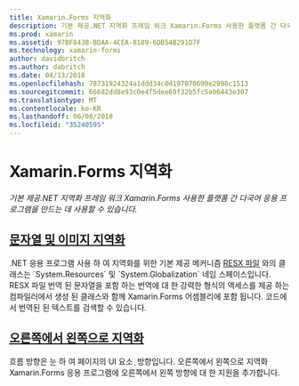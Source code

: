 ```yaml
---
title: Xamarin.Forms 지역화
description: 기본 제공.NET 지역화 프레임 워크 Xamarin.Forms 사용한 플랫폼 간 다국어 응용 프로그램을 만드는 데 사용할 수 있습니다. 텍스트 및 이미지를 지역화할 수 있는 및 응용 프로그램은 오른쪽에서 왼쪽 방향을 지원할 수 있습니다.
ms.prod: xamarin
ms.assetid: 97BF843B-BDAA-4CEA-8189-6DB54B291D7F
ms.technology: xamarin-forms
author: davidbritch
ms.author: dabritch
ms.date: 04/13/2018
ms.openlocfilehash: 78731924324a1ddd34c0d197070699e2998c1513
ms.sourcegitcommit: 66682dd8e93c0e4f5dee69f32b5fc5a96443e307
ms.translationtype: MT
ms.contentlocale: ko-KR
ms.lasthandoff: 06/08/2018
ms.locfileid: "35240595"
---
```

# <a name="xamarinforms-localization"></a>Xamarin.Forms 지역화

_기본 제공.NET 지역화 프레임 워크 Xamarin.Forms 사용한 플랫폼 간 다국어 응용 프로그램을 만드는 데 사용할 수 있습니다._

## <a name="string-and-image-localizationtextmd"></a>[문자열 및 이미지 지역화](text.md)

.NET 응용 프로그램 사용 하 여 지역화를 위한 기본 제공 메커니즘 [RESX 파일](http://msdn.microsoft.com/library/ekyft91f(v=vs.90).aspx) 와의 클래스는 `System.Resources` 및 `System.Globalization` 네임 스페이스입니다. RESX 파일 번역 된 문자열을 포함 하는 번역에 대 한 강력한 형식의 액세스를 제공 하는 컴파일러에서 생성 된 클래스와 함께 Xamarin.Forms 어셈블리에 포함 됩니다. 코드에서 번역된 된 텍스트를 검색할 수 있습니다.

## <a name="right-to-left-localizationright-to-leftmd"></a>[오른쪽에서 왼쪽으로 지역화](right-to-left.md)

흐름 방향은 눈 하 여 페이지의 UI 요소 ֻ 방향입니다. 오른쪽에서 왼쪽으로 지역화 Xamarin.Forms 응용 프로그램에 오른쪽에서 왼쪽 방향에 대 한 지원을 추가합니다.
